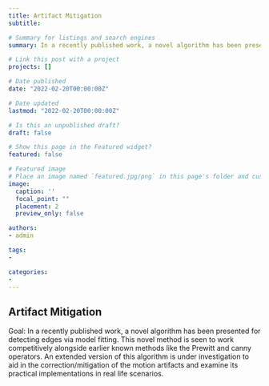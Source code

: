 ```yaml
---
title: Artifact Mitigation
subtitle: 

# Summary for listings and search engines
summary: In a recently published work, a novel algorithm has been presented for detecting edges via model fitting. This novel method is seen to work competitively alongside earlier known methods like the Prewitt and canny operators. An extended version of this algorithm is under investigation to aid in the correction/mitigation of the motion artifacts and examine its practical implementations in real life scenarios.

# Link this post with a project
projects: []

# Date published
date: "2022-02-20T00:00:00Z"

# Date updated
lastmod: "2022-02-20T00:00:00Z"

# Is this an unpublished draft?
draft: false

# Show this page in the Featured widget?
featured: false

# Featured image
# Place an image named `featured.jpg/png` in this page's folder and customize its options here.
image:
  caption: ''
  focal_point: ""
  placement: 2
  preview_only: false

authors:
- admin

tags:
- 

categories:
- 
---
```


## Artifact Mitigation

Goal: In a recently published work, a novel algorithm has been presented for detecting edges via model fitting. This novel method is seen to work competitively alongside earlier known methods like the Prewitt and canny operators. An extended version of this algorithm is under investigation to aid in the correction/mitigation of the motion artifacts and examine its practical implementations in real life scenarios.

